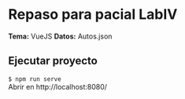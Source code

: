 # Repaso para pacial LabIV
**Tema:** VueJS
**Datos:** Autos.json

## Ejecutar proyecto
`$ npm run serve`  
Abrir en http://localhost:8080/
